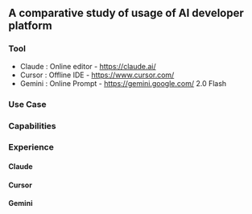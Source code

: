 ## A comparative study of usage of AI developer platform
### Tool
- Claude : Online editor - https://claude.ai/ 
- Cursor : Offline IDE - https://www.cursor.com/ 
- Gemini : Online Prompt - https://gemini.google.com/ 2.0 Flash

### Use Case


### Capabilities


### Experience

#### Claude

#### Cursor

#### Gemini
